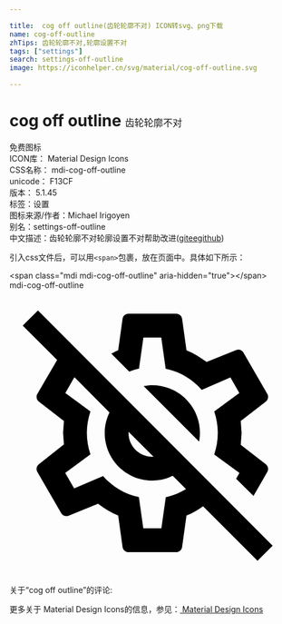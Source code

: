 ```yaml
---

title:  cog off outline(齿轮轮廓不对) ICON转svg、png下载
name: cog-off-outline
zhTips: 齿轮轮廓不对,轮廓设置不对
tags: ["settings"]
search: settings-off-outline
image: https://iconhelper.cn/svg/material/cog-off-outline.svg

---
```


# cog off outline  <small style="font-size: 60%;font-weight: 100">齿轮轮廓不对</small>


<div class="detail-page">
<p>
<span><span class="badge-success badge">免费图标</span> </span>
<br/>
<span>
ICON库：
<span class="badge-secondary badge">Material Design Icons</span> 
</span>
<br/>
<span>
CSS名称：
<span class="badge-secondary badge">mdi-cog-off-outline</span> 
</span>
<br/>
<span>
unicode：
<span class="badge-secondary badge">F13CF</span> 
<copy-btn content='F13CF' btn-title=""></copy-btn>
<copy-btn :content='String.fromCodePoint(parseInt("F13CF", 16))' btn-title="复制U"></copy-btn>
</span>
<br/>
<span>
版本：
<span class="badge-secondary badge">5.1.45</span> 
</span><br/><span>标签：<span class="badge-light badge"><router-link to="/tags/settings.html">设置</router-link></span></span>
<br/>
<span>图标来源/作者：<span class="badge-light badge">Michael Irigoyen</span></span> 
<br/>
<span>别名：<span class="badge-light badge">settings-off-outline</span></span><br/><span class="zh-detail">中文描述：<span class="badge-primary badge">齿轮轮廓不对</span><span class="badge-primary badge">轮廓设置不对</span><span class="help-link"><span>帮助改进</span>(<a href="https://gitee.com/liuwave/icon-helper/edit/master/json/material/cog-off-outline.json" target="_blank" rel="noopener noreferrer">gitee</a><a href="https://github.com/liuwave/icon-helper/edit/master/json/material/cog-off-outline.json" target="_blank" rel="noopener noreferrer">github</a></span>)</span><br/>
</p>
</div>
<div class="alert alert-dark">
  <i class="mdi mdi-cog-off-outline mdi-48px"></i>
  <i class="mdi mdi-cog-off-outline mdi-36px"></i>
  <i class="mdi mdi-cog-off-outline mdi-24px"></i>
  <i class="mdi mdi-cog-off-outline mdi-18px"></i>
</div>
<div>
  <p>引入css文件后，可以用<code>&lt;span&gt;</code>包裹，放在页面中。具体如下所示：    
  </p>
  <div class="alert alert-primary" style="font-size: 14px">
    &lt;span class="mdi mdi-cog-off-outline" aria-hidden="true"&gt;&lt;/span&gt;
    <copy-btn content='<span class="mdi mdi-cog-off-outline" aria-hidden="true"></span>'></copy-btn>
  </div>
  <div class="alert alert-secondary">
    <i class="mdi mdi-cog-off-outline"
    style="font-size: 24px"
    aria-hidden="true"></i> mdi-cog-off-outline
    <copy-btn content="mdi-cog-off-outline" btn-title="复制图标名称"></copy-btn>
  </div>
</div>
<div id="svg" class="svg-wrap">
<svg xmlns="http://www.w3.org/2000/svg" viewBox="0 0 24 24"><path d="M22.11 21.46L2.39 1.73L1.11 3L4 5.88L2.34 8.73C2.21 8.95 2.27 9.22 2.46 9.37L4.57 11L4.5 12L4.57 12.97L2.46 14.63C2.27 14.78 2.21 15.05 2.34 15.27L4.34 18.73C4.46 18.95 4.73 19.03 4.95 18.95L7.44 17.94C7.96 18.34 8.5 18.68 9.13 18.93L9.5 21.58C9.54 21.82 9.75 22 10 22H14C14.25 22 14.46 21.82 14.5 21.58L14.87 18.93C15.38 18.73 15.83 18.45 16.26 18.15L20.84 22.73L22.11 21.46M10 11.9L12.1 14C12.06 14 12.03 14 12 14C10.9 14 10 13.11 10 12C10 11.97 10 11.94 10 11.9M13.13 17.39L12.76 20H11.24L10.87 17.38C9.68 17.14 8.63 16.5 7.86 15.62L5.43 16.66L4.68 15.36L6.8 13.8C6.4 12.64 6.4 11.37 6.8 10.2L4.69 8.65L5.44 7.35L5.5 7.37L8.4 10.29C8.15 10.8 8 11.38 8 12C8 14.21 9.79 16 12 16C12.62 16 13.2 15.86 13.71 15.6L14.83 16.72C14.31 17.03 13.74 17.26 13.13 17.39M10.06 6.86L8.55 5.35C8.74 5.26 8.93 5.15 9.13 5.07L9.5 2.42C9.54 2.18 9.75 2 10 2H14C14.25 2 14.46 2.18 14.5 2.42L14.87 5.07C15.5 5.32 16.04 5.66 16.56 6.05L19.05 5.05C19.27 4.96 19.54 5.05 19.66 5.27L21.66 8.73C21.79 8.95 21.73 9.22 21.54 9.37L19.43 11L19.5 12L19.43 13L21.54 14.63C21.73 14.78 21.79 15.05 21.66 15.27L20.5 17.29L19.04 15.84L19.32 15.36L17.2 13.81C17.6 12.64 17.6 11.37 17.2 10.2L19.31 8.65L18.56 7.35L16.15 8.39C15.38 7.5 14.32 6.86 13.12 6.62L12.75 4H11.25L10.88 6.61C10.6 6.67 10.32 6.75 10.06 6.86M12 8C14.21 8 16 9.79 16 12C16 12.25 15.97 12.5 15.93 12.73L11.27 8.07C11.5 8.03 11.75 8 12 8Z" /></svg>
</div>
<detail full-name='mdi-cog-off-outline'></detail>
<div>
<p>关于“cog off outline”的评论:</p>
</div>
<Vssue title="关于“cog off outline”的评论" ></Vssue>    
<div><p>更多关于 Material Design Icons的信息，参见：<a target="_blank" href="https://iconhelper.cn/material.html"> Material Design Icons</a>
</p></div>
